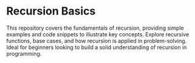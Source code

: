 <h1> Recursion Basics </h1>
This repository covers the fundamentals of recursion, providing simple examples and code snippets to illustrate key concepts. Explore recursive functions, base cases, and how recursion is applied in problem-solving. Ideal for beginners looking to build a solid understanding of recursion in programming.
